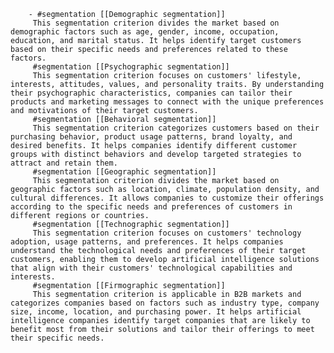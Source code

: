         - #segmentation [[Demographic segmentation]]
         This segmentation criterion divides the market based on demographic factors such as age, gender, income, occupation, education, and marital status. It helps identify target customers based on their specific needs and preferences related to these factors.
         #segmentation [[Psychographic segmentation]]
         This segmentation criterion focuses on customers' lifestyle, interests, attitudes, values, and personality traits. By understanding their psychographic characteristics, companies can tailor their products and marketing messages to connect with the unique preferences and motivations of their target customers.
         #segmentation [[Behavioral segmentation]]
         This segmentation criterion categorizes customers based on their purchasing behavior, product usage patterns, brand loyalty, and desired benefits. It helps companies identify different customer groups with distinct behaviors and develop targeted strategies to attract and retain them.
         #segmentation [[Geographic segmentation]]
         This segmentation criterion divides the market based on geographic factors such as location, climate, population density, and cultural differences. It allows companies to customize their offerings according to the specific needs and preferences of customers in different regions or countries.
         #segmentation [[Technographic segmentation]]
         This segmentation criterion focuses on customers' technology adoption, usage patterns, and preferences. It helps companies understand the technological needs and preferences of their target customers, enabling them to develop artificial intelligence solutions that align with their customers' technological capabilities and interests.
         #segmentation [[Firmographic segmentation]]
         This segmentation criterion is applicable in B2B markets and categorizes companies based on factors such as industry type, company size, income, location, and purchasing power. It helps artificial intelligence companies identify target companies that are likely to benefit most from their solutions and tailor their offerings to meet their specific needs.



